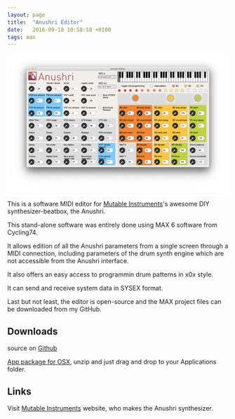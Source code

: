 ```yaml
---
layout: page
title:  "Anushri Editor"
date:   2016-09-18 10:58:18 +0100
tags: max
---
```

![Anushri Editor](/assets/software/anushri-editor.png)

This is a software MIDI editor for [Mutable Instruments](https://mutable-instruments.net)'s awesome DIY synthesizer-beatbox, the Anushri.

This stand-alone software was entirely done using MAX 6 software from Cycling74.

It allows edition of all the Anushri parameters from a single screen through a MIDI connection, including parameters of the drum synth engine which are not accessible from the Anushri interface.

It also offers an easy access to programmin drum patterns in x0x style.

It can send and receive system data in SYSEX format.

Last but not least, the editor is open-source and the MAX project files can be downloaded from my GitHub.

## Downloads
source on [Github](https://github.com/sdretu/Anushri-Editor)

[App package for OSX](/assets/software/Anushri_Editor.app.zip), unzip and just drag and drop to your Applications folder.

## Links
Visit [Mutable Instruments](https://mutable-instruments.net) website, who makes the Anushri synthesizer.
